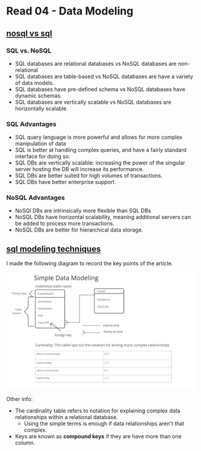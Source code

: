 # Read 04 - Data Modeling

## [nosql vs sql](https://www.thegeekstuff.com/2014/01/sql-vs-nosql-db/?utm_source=tuicool)

### SQL vs. NoSQL

- SQL databases are relational databases vs NoSQL databases are non-relational
- SQL databases are table-based vs NoSQL databases are have a variety of data models.
- SQL databases have pre-defined schema vs NoSQL databases have dynamic schemas.
- SQL databases are vertically scalable vs NoSQL databases are horizontally scalable.

### SQL Advantages

- SQL query language is more powerful and allows for more complex manipulation of data
- SQL is better at handling complex queries, and have a fairly standard interface for doing so.
- SQL DBs are vertically scalable: increasing the power of the singular server hosting the DB will increase its performance.
- SQL DBs are better suited for high volumes of transactions.
- SQL DBs have better enterprise support.

### NoSQL Advantages

- NoSQl DBs are intrinsically more flexible than SQL DBs
- NoSQL DBs have horizontal scalability, meaning additional servers can be added to process more transactions.
- NoSQL DBs are better for hierarchical data storage.

## [sql modeling techniques](https://www.essentialsql.com/get-ready-to-learn-sql-7-simplified-data-modeling/)

I made the following diagram to record the key points of the article.

![My Data Modeling Diagram](./class-04-data-model.jpg)

Other info:

- The cardinality table refers to notation for explaining complex data relationships within a relational database.
  - Using the simple terms is enough if data relationships aren't that complex.
- Keys are known as **compound keys** if they are have more than one column.
